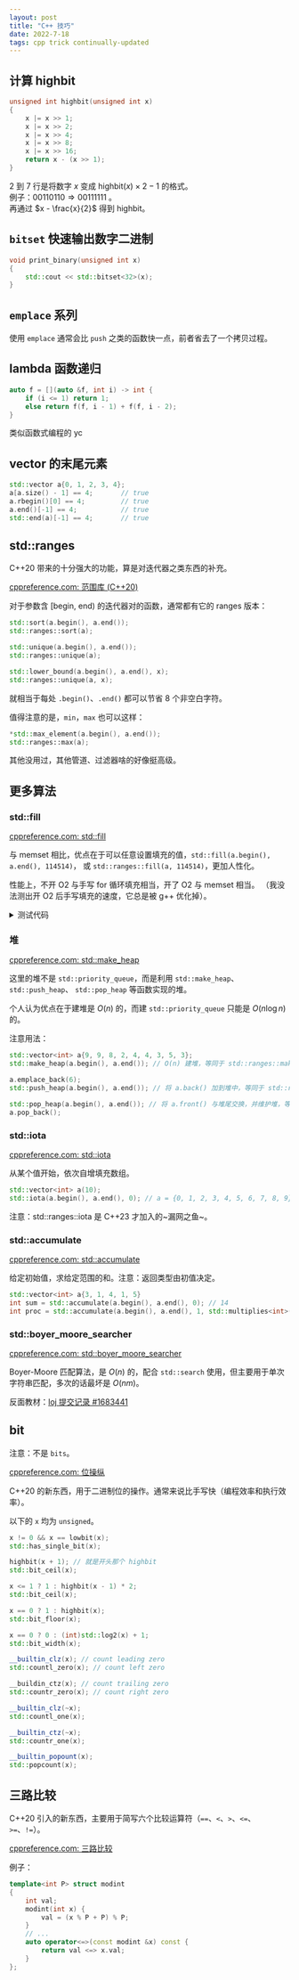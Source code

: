 ```yaml
---
layout: post
title: "C++ 技巧"
date: 2022-7-18
tags: cpp trick continually-updated
---
```


## 计算 $\mathrm{highbit}$

```cpp
unsigned int highbit(unsigned int x)
{
    x |= x >> 1;
    x |= x >> 2;
    x |= x >> 4;
    x |= x >> 8;
    x |= x >> 16;
    return x - (x >> 1);
}
```

$2$ 到 $7$ 行是将数字 $x$ 变成 $\mathrm{highbit}(x) \times 2 - 1$ 的格式。\
例子：$00110110 \Rightarrow 00111111$ 。\
再通过 $x - \frac{x}{2}$ 得到 $\mathrm{highbit}$。

## `bitset` 快速输出数字二进制

```cpp
void print_binary(unsigned int x)
{
    std::cout << std::bitset<32>(x);
}
```

## `emplace` 系列

使用 `emplace` 通常会比 `push` 之类的函数快一点，前者省去了一个拷贝过程。

## lambda 函数递归

```cpp
auto f = [](auto &f, int i) -> int {
    if (i <= 1) return 1;
    else return f(f, i - 1) + f(f, i - 2);
}
```

类似函数式编程的 yc

## vector 的末尾元素

```cpp
std::vector a{0, 1, 2, 3, 4};
a[a.size() - 1] == 4;       // true
a.rbegin()[0] == 4;         // true
a.end()[-1] == 4;           // true
std::end(a)[-1] == 4;       // true
```

## std::ranges

C++20 带来的十分强大的功能，算是对迭代器之类东西的补充。

[cppreference.com: 范围库 (C++20)](https://zh.cppreference.com/w/cpp/ranges)

对于参数含 \[begin, end) 的迭代器对的函数，通常都有它的 ranges 版本：

```cpp
std::sort(a.begin(), a.end());
std::ranges::sort(a);

std::unique(a.begin(), a.end());
std::ranges::unique(a);

std::lower_bound(a.begin(), a.end(), x);
std::ranges::unique(a, x);
```

就相当于每处 `.begin()`、`.end()` 都可以节省 8 个非空白字符。

值得注意的是，`min`，`max` 也可以这样：

```cpp
*std::max_element(a.begin(), a.end());
std::ranges::max(a);
```

其他没用过，其他管道、过滤器啥的好像挺高级。

## 更多算法

### std::fill

[cppreference.com: std::fill](https://zh.cppreference.com/w/cpp/algorithm/fill)

与 memset 相比，优点在于可以任意设置填充的值，`std::fill(a.begin(), a.end(), 114514)`，
或 `std::ranges::fill(a, 114514)`，更加人性化。

性能上，不开 O2 与手写 for 循环填充相当，开了 O2 与 memset 相当。
（我没法测出开 O2 后手写填充的速度，它总是被 g++ 优化掉）。

<details>
<summary>测试代码</summary>

```cpp
#include <algorithm>
#include <cstring>
#include <ctime>
#include <cstdio>

uint8_t a[1 << 20];

int main()
{
    auto t1 = clock();
    for (int i = 0; i < (1 << 10); i++) {
        std::memset(a, 0, sizeof(a));
    }
    auto t2 = clock();
    printf("memset, filled with %u:  %lf\n", a[0], (double)(t2 - t1) / CLOCKS_PER_SEC);
    for (int i = 0; i < (1 << 10); i++) {
        std::fill(a, a + (1 << 20), 0);
    }
    auto t3 = clock();
    printf("std::fill, filled with %u: %lf\n", a[0], (double)(t3 - t2) / CLOCKS_PER_SEC);
    for (int i = 0; i < (1 << 10); i++) {
        for (int j = 0; j < (1 << 20); j++) {
            a[i] = 0;
        }
    }
    auto t4 = clock();
    printf("for, filled with %u: %lf\n", a[0], (double)(t4 - t3) / CLOCKS_PER_SEC);
}
```

在我的电脑上的结果：

无优化（-O0）：

    memset, filled with 0:  0.027887
    std::fill, filled with 0: 2.433606
    for, filled with 0: 2.133989

优化（-O2，下面那个 for 被优化掉了)：

    memset, filled with 0:  0.027291
    std::fill, filled with 0: 0.023069
    for, filled with 0: 0.000010

</details>

### 堆

[cppreference.com: std::make\_heap](https://zh.cppreference.com/w/cpp/algorithm/make_heap)

这里的堆不是 `std::priority_queue`，而是利用 `std::make_heap`、`std::push_heap`、
`std::pop_heap` 等函数实现的堆。

个人认为优点在于建堆是 $O(n)$ 的，而建 `std::priority_queue` 只能是 $O(n \log n)$ 的。

注意用法：

```cpp
std::vector<int> a{9, 9, 8, 2, 4, 4, 3, 5, 3};
std::make_heap(a.begin(), a.end()); // O(n) 建堆，等同于 std::ranges::make_heap(a);

a.emplace_back(6);
std::push_heap(a.begin(), a.end()); // 将 a.back() 加到堆中，等同于 std::ranges::push_heap(a);

std::pop_heap(a.begin(), a.end()); // 将 a.front() 与堆尾交换，并维护堆，等同于 std::ranges::pop_heap(a);
a.pop_back();
```

### std::iota

[cppreference.com: std::iota](https://zh.cppreference.com/w/cpp/algorithm/iota)

从某个值开始，依次自增填充数组。

```cpp
std::vector<int> a(10);
std::iota(a.begin(), a.end(), 0); // a = {0, 1, 2, 3, 4, 5, 6, 7, 8, 9}
```

注意：std::ranges::iota 是 C++23 才加入的~漏网之鱼~。

### std::accumulate

[cppreference.com: std::accumulate](https://zh.cppreference.com/w/cpp/algorithm/accumulate)

给定初始值，求给定范围的和。注意：返回类型由初值决定。

```cpp
std::vector<int> a{3, 1, 4, 1, 5}
int sum = std::accumulate(a.begin(), a.end(), 0); // 14
int proc = std::accumulate(a.begin(), a.end(), 1, std::multiplies<int>()); // 60
```

### std::boyer\_moore\_searcher

[cppreference.com: std::boyer\_moore\_searcher](https://zh.cppreference.com/w/cpp/utility/functional/boyer_moore_searcher)

Boyer-Moore 匹配算法，是 $O(n)$ 的，配合 `std::search` 使用，但主要用于单次字符串匹配，多次的话最坏是 $O(nm)$。

反面教材：[loj 提交记录 \#1683441](https://loj.ac/s/1683441)

## bit

注意：不是 `bits`。

[cppreference.com: 位操纵](https://zh.cppreference.com/w/cpp/numeric#.E4.BD.8D.E6.93.8D.E7.BA.B5_.28C.2B.2B20_.E8.B5.B7.29)

C++20 的新东西，用于二进制位的操作。通常来说比手写快（编程效率和执行效率）。

以下的 `x` 均为 `unsigned`。

```cpp
x != 0 && x == lowbit(x);
std::has_single_bit(x);

highbit(x + 1); // 就是开头那个 highbit
std::bit_ceil(x);

x <= 1 ? 1 : highbit(x - 1) * 2;
std::bit_ceil(x);

x == 0 ? 1 : highbit(x);
std::bit_floor(x);

x == 0 ? 0 : (int)std::log2(x) + 1;
std::bit_width(x);

__builtin_clz(x); // count leading zero
std::countl_zero(x); // count left zero

__buildin_ctz(x); // count trailing zero
std::countr_zero(x); // count right zero

__builtin_clz(~x);
std::countl_one(x);

__builtin_ctz(~x);
std::countr_one(x);

__builtin_popount(x);
std::popcount(x);
```

## 三路比较

C++20 引入的新东西，主要用于简写六个比较运算符（`==`、`<`、`>`、`<=`、`>=`、`!=`）。

[cppreference.com: 三路比较](https://zh.cppreference.com/w/cpp/language/operator_comparison#.E4.B8.89.E8.B7.AF.E6.AF.94.E8.BE.83)

例子：

```cpp
template<int P> struct modint 
{
    int val;
    modint(int x) {
        val = (x % P + P) % P;
    }
    // ...
    auto operator<=>(const modint &x) const {
        return val <=> x.val;
    }
};
```

